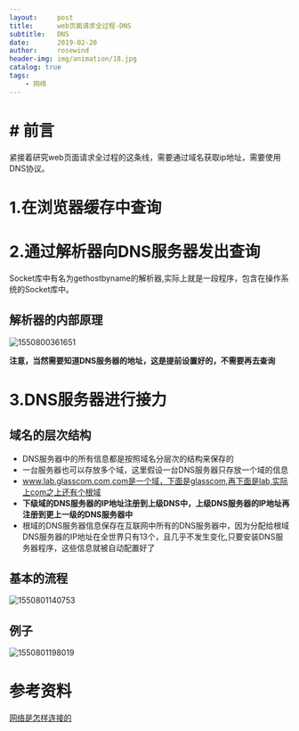 ```yaml
---
layout:     post
title:      web页面请求全过程-DNS
subtitle:   DNS
date:       2019-02-20
author:     rosewind
header-img: img/animation/18.jpg
catalog: true
tags:
    - 网络
---
```


# # 前言

紧接着研究web页面请求全过程的这条线，需要通过域名获取ip地址，需要使用DNS协议。

# 1.在浏览器缓存中查询

# 2.通过解析器向DNS服务器发出查询

Socket库中有名为gethostbyname的解析器,实际上就是一段程序，包含在操作系统的Socket库中。

## 解析器的内部原理

![1550800361651](https://github.com/zhng1456/zhng1456.github.io/blob/master/img/typora-user-images/1550800361651.png?raw=true)

**注意，当然需要知道DNS服务器的地址，这是提前设置好的，不需要再去查询**

# 3.DNS服务器进行接力

## 域名的层次结构

- DNS服务器中的所有信息都是按照域名分层次的结构来保存的
- 一台服务器也可以存放多个域，这里假设一台DNS服务器只存放一个域的信息
- www.lab.glasscom.com,com是一个域，下面是glasscom,再下面是lab,实际上com之上还有个根域
- **下级域的DNS服务器的IP地址注册到上级DNS中，上级DNS服务器的IP地址再注册到更上一级的DNS服务器中**
- 根域的DNS服务器信息保存在互联网中所有的DNS服务器中，因为分配给根域DNS服务器的IP地址在全世界只有13个，且几乎不发生变化,只要安装DNS服务器程序，这些信息就被自动配置好了

## 基本的流程

![1550801140753](https://github.com/zhng1456/zhng1456.github.io/blob/master/img/typora-user-images/1550801140753.png?raw=true)

## 例子

![1550801198019](https://github.com/zhng1456/zhng1456.github.io/blob/master/img/typora-user-images/1550801198019.png?raw=true)

# 参考资料

[网络是怎样连接的](https://book.douban.com/subject/26941639/)

